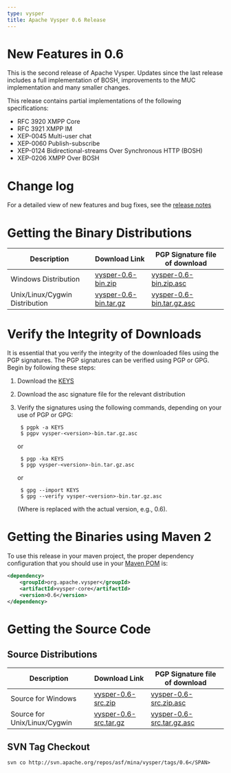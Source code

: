 ```yaml
---
type: vysper
title: Apache Vysper 0.6 Release
---
```


# New Features in 0.6

This is the second release of Apache Vysper. Updates since the last release includes a full implementation of BOSH, improvements to the MUC implementation and many smaller changes.

This release contains partial implementations of the following specifications:

* RFC 3920 XMPP Core
* RFC 3921 XMPP IM
* XEP-0045 Multi-user chat
* XEP-0060 Publish-subscribe
* XEP-0124 Bidirectional-streams Over Synchronous HTTP (BOSH)
* XEP-0206 XMPP Over BOSH

# Change log

For a detailed view of new features and bug fixes, see the [release notes](https://issues.apache.org/jira/browse/VYSPER/fixforversion/12314873)

# Getting the Binary Distributions

| Description | Download Link | PGP Signature file of download | 
|---|---|---|
| Windows Distribution | [vysper-0.6-bin.zip](https://archive.apache.org/dist/mina/vysper/0.6/vysper-0.6-bin.zip) | [vysper-0.6-bin.zip.asc](https://archive.apache.org/dist/mina/vysper/0.6/vysper-0.6-bin.zip.asc) | 
| Unix/Linux/Cygwin Distribution | [vysper-0.6-bin.tar.gz](https://archive.apache.org/dist/mina/vysper/0.6/vysper-0.6-bin.tar.gz) | [vysper-0.6-bin.tar.gz.asc](https://archive.apache.org/dist/mina/vysper/0.6/vysper-0.6-bin.tar.gz.asc) | 

# Verify the Integrity of Downloads

It is essential that you verify the integrity of the downloaded files using the PGP signatures. The PGP signatures can be verified using PGP or GPG. Begin by following these steps:

1. Download the [KEYS](https://downloads.apache.org/mina/KEYS)
2. Download the asc signature file for the relevant distribution
3. Verify the signatures using the following commands, depending on your use of PGP or GPG:

        $ pgpk -a KEYS
        $ pgpv vysper-<version>-bin.tar.gz.asc

    or

        $ pgp -ka KEYS
        $ pgp vysper-<version>-bin.tar.gz.asc

    or

        $ gpg --import KEYS
        $ gpg --verify vysper-<version>-bin.tar.gz.asc

    (Where <version> is replaced with the actual version, e.g., 0.6).

# Getting the Binaries using Maven 2

To use this release in your maven project, the proper dependency configuration that you should use in your [Maven POM](http://maven.apache.org/guides/introduction/introduction-to-the-pom.html) is:

```xml
<dependency>
    <groupId>org.apache.vysper</groupId>
    <artifactId>vysper-core</artifactId>
    <version>0.6</version>
</dependency>
```

# Getting the Source Code

## Source Distributions

| Description | Download Link | PGP Signature file of download | 
|---|---|---|
| Source for Windows | [vysper-0.6-src.zip](http://archive.apache.org/dist/mina/vysper/0.6/vysper-0.6-src.zip) | [vysper-0.6-src.zip.asc](http://archive.apache.org/dist/mina/vysper/0.6/vysper-0.6-src.zip.asc) | 
| Source for Unix/Linux/Cygwin | [vysper-0.6-src.tar.gz](http://archive.apache.org/dist/mina/vysper/0.6/vysper-0.6-src.tar.gz) | [vysper-0.6-src.tar.gz.asc](http://archive.apache.org/dist/mina/vysper/0.6/vysper-0.6-src.tar.gz.asc) | 

## SVN Tag Checkout

    svn co http://svn.apache.org/repos/asf/mina/vysper/tags/0.6</SPAN>
